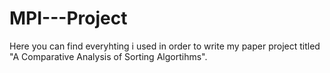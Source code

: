 # MPI---Project

Here you can find everyhting i used in order to write my paper project titled "A Comparative Analysis of Sorting Algortihms".
